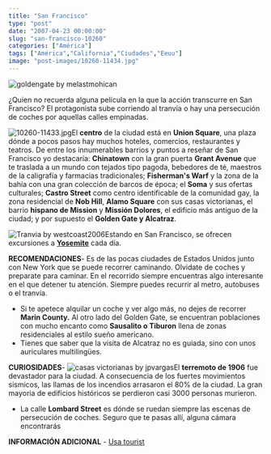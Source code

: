 ```yaml
---
title: "San Francisco"
type: "post"
date: "2007-04-23 00:00:00"
slug: "san-francisco-10260"
categories: ["América"]
tags: ["América","California","Ciudades","Eeuu"]
image: "post-images/10260-11434.jpg"
---
```


![goldengate by melastmohican](post-images/10260-11434.jpg "goldengate by melastmohican")

¿Quien no recuerda alguna película en la que la acción transcurre en San Francisco? El protagonista sube corriendo al tranvía o hay una persecución de coches por aquellas calles empinadas.  
  
![10260-11433.jpg](post-images/10260-11433.jpg "10260-11433.jpg")El **centro** de la ciudad está en **Union Square**, una plaza dónde a pocos pasos hay muchos hoteles, comercios, restaurantes y teatros. De entre los innumerables barrios y puntos a reseñar de San Francisco yo destacaría: **Chinatown** con la gran puerta **Grant Avenue** que te traslada a un mundo con tejados tipo pagoda, bebedores de té, maestros de la caligrafía y farmacias tradicionales; **Fisherman's Warf** y la zona de la bahía con una gran colección de barcos de época; el **Soma** y sus ofertas culturales; **Castro Street** como centro identificable de la comunidad gay, la zona residencial de **Nob Hill**, **Alamo Square** con sus casas victorianas, el barrio **hispano de Mission** y **Missión Dolores**, el edificio más antiguo de la ciudad; y por supuesto el **Golden Gate y Alcatraz**.  
  
![Tranvia by westcoast2006](post-images/10260-11435.jpg "Tranvia by westcoast2006")Estando en San Francisco, se ofrecen excursiones a [**Yosemite**](http://www.usatourist.com/espanol/places/california/yosemite.html) cada día.  
  
**RECOMENDACIONES**- Es de las pocas ciudades de Estados Unidos junto con New York que se puede recorrer caminando. Olvidate de coches y preparate para caminar. En el recorrido siempre encuentras algo interesante en el que detener tu atención. Siempre puedes recurrir al metro, autobuses o el tranvía.
- Si te apetece alquilar un coche y ver algo más, no dejes de recorrer **Marin County.** Al otro lado del Golden Gate, se encuentran poblaciones con mucho encanto como **Sausalito o Tiburon** llena de zonas residenciales al estilo sueño americano.
- Tienes que saber que la visita de Alcatraz no es guiada, sino con unos auriculares multilingües.

**CURIOSIDADES**- ![casas victorianas by jpvargas](post-images/10260-11437.jpg "casas victorianas by jpvargas")El **terremoto de 1906** fue devastador para la ciudad. A consecuencia de los fuertes movimientos sismicos, las llamas de los incendios arrasaron el 80% de la ciudad. La gran mayoria de edificios históricos se perdieron casi 3000 personas murieron.
- La calle **Lombard Street** es dónde se ruedan siempre las escenas de persecución de coches. Seguro que te pasas allí, alguna cámara encontrarás

**INFORMACIÓN ADICIONAL** - [Usa tourist](http://www.usatourist.com/espanol/places/california/sanfrancisco.html)